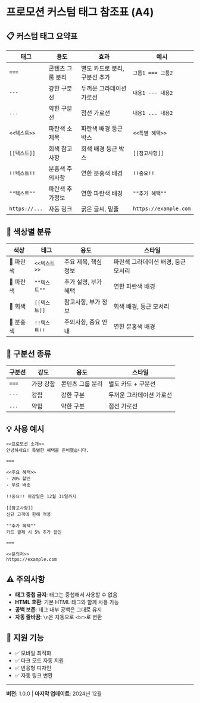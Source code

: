 # 프로모션 커스텀 태그 참조표 (A4)

## 📋 커스텀 태그 요약표

| 태그 | 용도 | 효과 | 예시 |
|------|------|------|------|
| `===` | 콘텐츠 그룹 분리 | 별도 카드로 분리, 구분선 추가 | `그룹1 === 그룹2` |
| `---` | 강한 구분선 | 두꺼운 그라데이션 가로선 | `내용1 --- 내용2` |
| `...` | 약한 구분선 | 점선 가로선 | `내용1 ... 내용2` |
| `<<텍스트>>` | 파란색 소제목 | 파란색 배경 둥근 박스 | `<<특별 혜택>>` |
| `[[텍스트]]` | 회색 참고사항 | 회색 배경 둥근 박스 | `[[참고사항]]` |
| `!!텍스트!!` | 분홍색 주의사항 | 연한 분홍색 배경 | `!!중요!!` |
| `""텍스트""` | 파란색 추가정보 | 연한 파란색 배경 | `""추가 혜택""` |
| `https://...` | 자동 링크 | 굵은 글씨, 밑줄 | `https://example.com` |

## 🎨 색상별 분류

| 색상 | 태그 | 용도 | 스타일 |
|------|------|------|--------|
| 🔵 파란색 | `<<텍스트>>` | 주요 제목, 핵심 정보 | 파란색 그라데이션 배경, 둥근 모서리 |
| 🔵 파란색 | `""텍스트""` | 추가 설명, 부가 혜택 | 연한 파란색 배경 |
| 🔘 회색 | `[[텍스트]]` | 참고사항, 부가 정보 | 회색 배경, 둥근 모서리 |
| 🎀 분홍색 | `!!텍스트!!` | 주의사항, 중요 안내 | 연한 분홍색 배경 |

## 📐 구분선 종류

| 구분선 | 강도 | 용도 | 스타일 |
|--------|------|------|--------|
| `===` | 가장 강함 | 콘텐츠 그룹 분리 | 별도 카드 + 구분선 |
| `---` | 강함 | 강한 구분 | 두꺼운 그라데이션 가로선 |
| `...` | 약함 | 약한 구분 | 점선 가로선 |

## 💡 사용 예시

```
<<프로모션 소개>>
안녕하세요! 특별한 혜택을 준비했습니다.

===

<<주요 혜택>>
- 20% 할인
- 무료 배송

!!중요!! 마감일은 12월 31일까지

[[참고사항]]
신규 고객에 한해 적용

""추가 혜택""
카드 결제 시 5% 추가 할인

===

<<문의처>>
https://example.com
```

## ⚠️ 주의사항

- **태그 중첩 금지**: 태그는 중첩해서 사용할 수 없음
- **HTML 호환**: 기본 HTML 태그와 함께 사용 가능
- **공백 보존**: 태그 내부 공백은 그대로 유지
- **자동 줄바꿈**: `\n`은 자동으로 `<br>`로 변환

## 📱 지원 기능

- ✅ 모바일 최적화
- ✅ 다크 모드 자동 지원
- ✅ 반응형 디자인
- ✅ 자동 링크 변환

---

**버전**: 1.0.0 | **마지막 업데이트**: 2024년 12월 